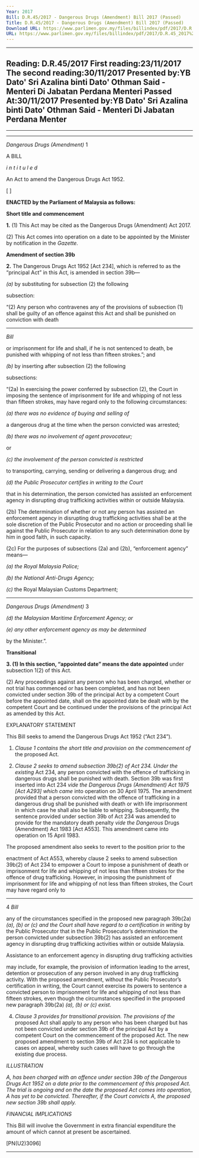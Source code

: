 ```yaml
---
Year: 2017
Bill: D.R.45/2017 - Dangerous Drugs (Amendment) Bill 2017 (Passed)
Title: D.R.45/2017 - Dangerous Drugs (Amendment) Bill 2017 (Passed)
Download URL: https://www.parlimen.gov.my/files/billindex/pdf/2017/D.R.45_2017%20(eng).pdf
URL: https://www.parlimen.gov.my/files/billindex/pdf/2017/D.R.45_2017%20(eng).pdf
---
```

---
Reading:
D.R.45/2017
First reading:23/11/2017
The second reading:30/11/2017
Presented by:YB Dato' Sri Azalina binti Dato' Othman Said - Menteri Di Jabatan Perdana Menteri
Passed At:30/11/2017
Presented by:YB Dato' Sri Azalina binti Dato' Othman Said - Menteri Di Jabatan Perdana Menter
---

-----

-----

_Dangerous Drugs (Amendment)_ 1

A BILL

_i n t i t u l e d_

An Act to amend the Dangerous Drugs Act 1952.

[ ]

**ENACTED by the Parliament of Malaysia as follows:**

**Short title and commencement**

**1.** (1) This Act may be cited as the Dangerous Drugs (Amendment)
Act 2017.

(2) This Act comes into operation on a date to be appointed
by the Minister by notification in the _Gazette._

**Amendment of section 39b**

**2.** The Dangerous Drugs Act 1952 [Act 234], which is referred
to as the “principal Act” in this Act, is amended in section 39b—

_(a)_ by substituting for subsection (2) the following

subsection:

“(2) Any person who contravenes any of the provisions
of subsection (1) shall be guilty of an offence against
this Act and shall be punished on conviction with death


-----

_Bill_

or imprisonment for life and shall, if he is not sentenced
to death, be punished with whipping of not less than
fifteen strokes.”; and

_(b)_ by inserting after subsection (2) the following

subsections:

“(2a) In exercising the power conferred by subsection (2),
the Court in imposing the sentence of imprisonment for
life and whipping of not less than fifteen strokes, may
have regard only to the following circumstances:

_(a) there was no evidence of buying and selling of_

a dangerous drug at the time when the person
convicted was arrested;

_(b) there was no involvement of agent provocateur;_

or

_(c) the involvement of the person convicted is restricted_

to transporting, carrying, sending or delivering a
dangerous drug; and

_(d) the Public Prosecutor certifies in writing to the Court_

that in his determination, the person convicted has
assisted an enforcement agency in disrupting drug
trafficking activities within or outside Malaysia.

(2b) The determination of whether or not any person
has assisted an enforcement agency in disrupting drug
trafficking activities shall be at the sole discretion of
the Public Prosecutor and no action or proceeding shall
lie against the Public Prosecutor in relation to any such
determination done by him in good faith, in such capacity.

(2c) For the purposes of subsections (2a) and (2b),
“enforcement agency” means—

_(a) the Royal Malaysia Police;_

_(b) the National Anti-Drugs Agency;_

_(c)_ the Royal Malaysian Customs Department;


-----

_Dangerous Drugs (Amendment)_ 3

_(d) the Malaysian Maritime Enforcement Agency; or_

_(e) any other enforcement agency as may be determined_

by the Minister.”.

**Transitional**

**3. (1) In this section, “appointed date” means the date appointed**
under subsection 1(2) of this Act.

(2) Any proceedings against any person who has been charged,
whether or not trial has commenced or has been completed, and
has not been convicted under section 39b of the principal Act
by a competent Court before the appointed date, shall on the
appointed date be dealt with by the competent Court and be
continued under the provisions of the principal Act as amended
by this Act.

EXPLANATORY STATEMENT

This Bill seeks to amend the Dangerous Drugs Act 1952 (“Act 234”).

1. _Clause 1 contains the short title and provision on the commencement of_
the proposed Act.

2. _Clause 2 seeks to amend subsection 39b(2) of Act 234. Under the existing_
Act 234, any person convicted with the offence of trafficking in dangerous
drugs shall be punished with death. Section 39b was first inserted into Act 234
_vide the Dangerous Drugs (Amendment) Act 1975 [Act A293] which came_
into operation on 30 April 1975. The amendment provided that a person
convicted with the offence of trafficking in a dangerous drug shall be punished
with death or with life imprisonment in which case he shall also be liable to
whipping. Subsequently, the sentence provided under section 39b of Act 234
was amended to provide for the mandatory death penalty _vide the Dangerous_
Drugs (Amendment) Act 1983 [Act A553]. This amendment came into operation
on 15 April 1983.

The proposed amendment also seeks to revert to the position prior to the

enactment of Act A553, whereby clause 2 seeks to amend subsection 39b(2) of
Act 234 to empower a Court to impose a punishment of death or imprisonment
for life and whipping of not less than fifteen strokes for the offence of drug
trafficking. However, in imposing the punishment of imprisonment for life and
whipping of not less than fifteen strokes, the Court may have regard only to


-----

4 _Bill_

any of the circumstances specified in the proposed new paragraph 39b(2a)
_(a),_ _(b) or_ _(c) and the Court shall have regard to a certification in writing_
by the Public Prosecutor that in the Public Prosecutor’s determination the
person convicted under subsection 39b(2) has assisted an enforcement agency
in disrupting drug trafficking activities within or outside Malaysia.

Assistance to an enforcement agency in disrupting drug trafficking activities

may include, for example, the provision of information leading to the arrest,
detention or prosecution of any person involved in any drug trafficking activity.
With the proposed amendment, without the Public Prosecutor’s certification in
writing, the Court cannot exercise its powers to sentence a convicted person
to imprisonment for life and whipping of not less than fifteen strokes, even
though the circumstances specified in the proposed new paragraph 39b(2a)
_(a),_ _(b) or_ _(c) exist._

4. _Clause 3 provides for transitional provision. The provisions of the_
proposed Act shall apply to any person who has been charged but has not
been convicted under section 39b of the principal Act by a competent Court
on the commencement of the proposed Act. The new proposed amendment
to section 39b of Act 234 is not applicable to cases on appeal, whereby such
cases will have to go through the existing due process.

_ILLUSTRATION_

_A, has been charged with an offence under section 39b of the Dangerous_
_Drugs Act 1952 on a date prior to the commencement of this proposed Act._
_The trial is ongoing and on the date the proposed Act comes into operation,_
_A has yet to be convicted. Thereafter, if the Court convicts A, the proposed_
_new section 39b shall apply._

_FINANCIAL IMPLICATIONS_

This Bill will involve the Government in extra financial expenditure the amount
of which cannot at present be ascertained.

[PN(U2)3096]


-----

